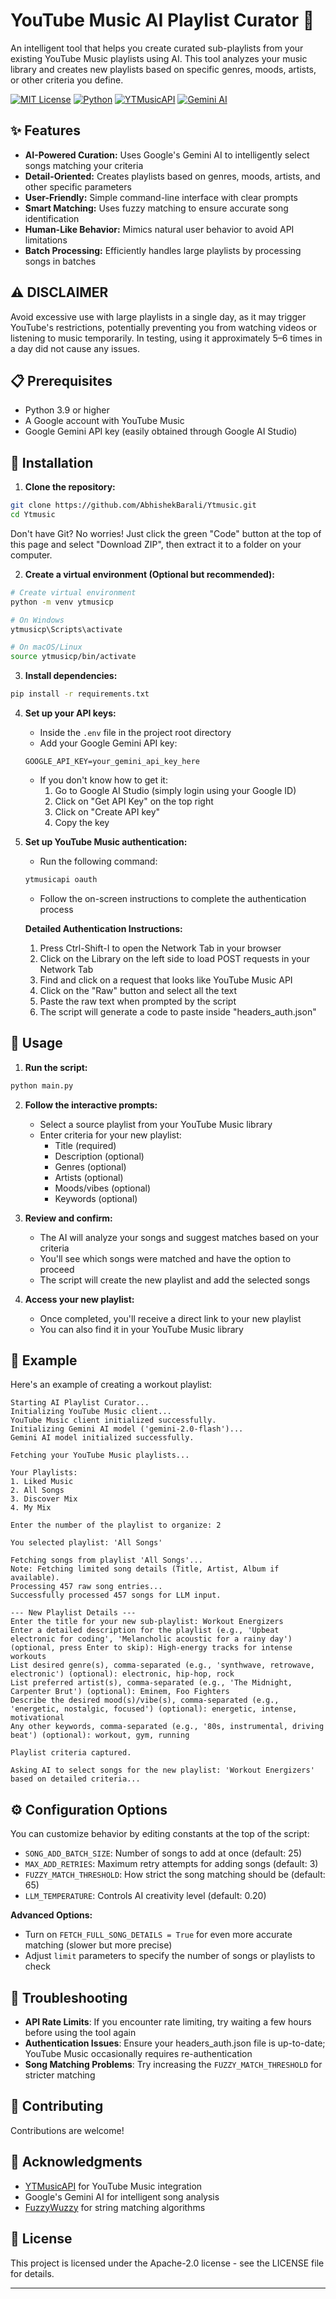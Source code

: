 # YouTube Music AI Playlist Curator 🎵

An intelligent tool that helps you create curated sub-playlists from your existing YouTube Music playlists using AI. This tool analyzes your music library and creates new playlists based on specific genres, moods, artists, or other criteria you define.

[![MIT License](https://img.shields.io/badge/License-MIT-green.svg)](https://choosealicense.com/licenses/mit/)
[![Python](https://img.shields.io/badge/Python-3.9+-blue.svg)](https://www.python.org/downloads/)
[![YTMusicAPI](https://img.shields.io/badge/YTMusicAPI-Support-red.svg)](https://ytmusicapi.readthedocs.io/)
[![Gemini AI](https://img.shields.io/badge/Gemini%20AI-Powered-blueviolet.svg)](https://ai.google.dev/)

## ✨ Features

- **AI-Powered Curation:** Uses Google's Gemini AI to intelligently select songs matching your criteria
- **Detail-Oriented:** Creates playlists based on genres, moods, artists, and other specific parameters
- **User-Friendly:** Simple command-line interface with clear prompts
- **Smart Matching:** Uses fuzzy matching to ensure accurate song identification
- **Human-Like Behavior:** Mimics natural user behavior to avoid API limitations
- **Batch Processing:** Efficiently handles large playlists by processing songs in batches

## ⚠️ DISCLAIMER

Avoid excessive use with large playlists in a single day, as it may trigger YouTube's restrictions, potentially preventing you from watching videos or listening to music temporarily. In testing, using it approximately 5–6 times in a day did not cause any issues.

## 📋 Prerequisites

- Python 3.9 or higher
- A Google account with YouTube Music
- Google Gemini API key (easily obtained through Google AI Studio)

## 🔧 Installation

1. **Clone the repository:**
```bash
git clone https://github.com/AbhishekBarali/Ytmusic.git
cd Ytmusic
```

Don't have Git? No worries! Just click the green "Code" button at the top of this page and select "Download ZIP", then extract it to a folder on your computer.

2. **Create a virtual environment (Optional but recommended):**
```bash
# Create virtual environment
python -m venv ytmusicp

# On Windows
ytmusicp\Scripts\activate

# On macOS/Linux
source ytmusicp/bin/activate
```

3. **Install dependencies:**
```bash
pip install -r requirements.txt
```

4. **Set up your API keys:**
   - Inside the `.env` file in the project root directory
   - Add your Google Gemini API key:
   ```
   GOOGLE_API_KEY=your_gemini_api_key_here
   ```

   - If you don't know how to get it:
     1. Go to Google AI Studio (simply login using your Google ID)
     2. Click on "Get API Key" on the top right
     3. Click on "Create API key"
     4. Copy the key

5. **Set up YouTube Music authentication:**
   - Run the following command:
   ```bash
   ytmusicapi oauth
   ```
   - Follow the on-screen instructions to complete the authentication process

   **Detailed Authentication Instructions:**
   1. Press Ctrl-Shift-I to open the Network Tab in your browser
   2. Click on the Library on the left side to load POST requests in your Network Tab
   3. Find and click on a request that looks like YouTube Music API
   4. Click on the "Raw" button and select all the text
   5. Paste the raw text when prompted by the script
   6. The script will generate a code to paste inside "headers_auth.json"

## 🚀 Usage

1. **Run the script:**
```bash
python main.py
```

2. **Follow the interactive prompts:**
   - Select a source playlist from your YouTube Music library
   - Enter criteria for your new playlist:
     - Title (required)
     - Description (optional)
     - Genres (optional)
     - Artists (optional)
     - Moods/vibes (optional)
     - Keywords (optional)

3. **Review and confirm:**
   - The AI will analyze your songs and suggest matches based on your criteria
   - You'll see which songs were matched and have the option to proceed
   - The script will create the new playlist and add the selected songs

4. **Access your new playlist:**
   - Once completed, you'll receive a direct link to your new playlist
   - You can also find it in your YouTube Music library

## 📝 Example

Here's an example of creating a workout playlist:

```
Starting AI Playlist Curator...
Initializing YouTube Music client...
YouTube Music client initialized successfully.
Initializing Gemini AI model ('gemini-2.0-flash')...
Gemini AI model initialized successfully.

Fetching your YouTube Music playlists...

Your Playlists:
1. Liked Music
2. All Songs
3. Discover Mix
4. My Mix

Enter the number of the playlist to organize: 2

You selected playlist: 'All Songs'

Fetching songs from playlist 'All Songs'...
Note: Fetching limited song details (Title, Artist, Album if available).
Processing 457 raw song entries...
Successfully processed 457 songs for LLM input.

--- New Playlist Details ---
Enter the title for your new sub-playlist: Workout Energizers
Enter a detailed description for the playlist (e.g., 'Upbeat electronic for coding', 'Melancholic acoustic for a rainy day') (optional, press Enter to skip): High-energy tracks for intense workouts
List desired genre(s), comma-separated (e.g., 'synthwave, retrowave, electronic') (optional): electronic, hip-hop, rock
List preferred artist(s), comma-separated (e.g., 'The Midnight, Carpenter Brut') (optional): Eminem, Foo Fighters
Describe the desired mood(s)/vibe(s), comma-separated (e.g., 'energetic, nostalgic, focused') (optional): energetic, intense, motivational
Any other keywords, comma-separated (e.g., '80s, instrumental, driving beat') (optional): workout, gym, running

Playlist criteria captured.

Asking AI to select songs for the new playlist: 'Workout Energizers' based on detailed criteria...
```

## ⚙️ Configuration Options

You can customize behavior by editing constants at the top of the script:
- `SONG_ADD_BATCH_SIZE`: Number of songs to add at once (default: 25)
- `MAX_ADD_RETRIES`: Maximum retry attempts for adding songs (default: 3)
- `FUZZY_MATCH_THRESHOLD`: How strict the song matching should be (default: 65)
- `LLM_TEMPERATURE`: Controls AI creativity level (default: 0.20)

**Advanced Options:**
- Turn on `FETCH_FULL_SONG_DETAILS = True` for even more accurate matching (slower but more precise)
- Adjust `limit` parameters to specify the number of songs or playlists to check

## 🐛 Troubleshooting

- **API Rate Limits**: If you encounter rate limiting, try waiting a few hours before using the tool again
- **Authentication Issues**: Ensure your headers_auth.json file is up-to-date; YouTube Music occasionally requires re-authentication
- **Song Matching Problems**: Try increasing the `FUZZY_MATCH_THRESHOLD` for stricter matching

## 🤝 Contributing

Contributions are welcome! 

## 🙏 Acknowledgments

- [YTMusicAPI](https://ytmusicapi.readthedocs.io/) for YouTube Music integration
- Google's Gemini AI for intelligent song analysis
- [FuzzyWuzzy](https://github.com/seatgeek/fuzzywuzzy) for string matching algorithms

## 📄 License

This project is licensed under the Apache-2.0 license - see the LICENSE file for details.

---


